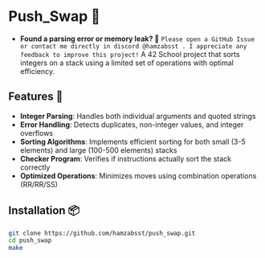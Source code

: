 # Push_Swap 🔢

- **Found a parsing error or memory leak? 🐞**
```Please open a GitHub Issue or contact me directly in discord @hamzabsst . I appreciate any feedback to improve this project!```
A 42 School project that sorts integers on a stack using a limited set of operations with optimal efficiency.

## Features 🚀
- **Integer Parsing**: Handles both individual arguments and quoted strings
- **Error Handling**: Detects duplicates, non-integer values, and integer overflows
- **Sorting Algorithms**: Implements efficient sorting for both small (3-5 elements) and large (100-500 elements) stacks
- **Checker Program**: Verifies if instructions actually sort the stack correctly
- **Optimized Operations**: Minimizes moves using combination operations (RR/RR/SS)

## Installation 📦
```bash
git clone https://github.com/hamzabsst/push_swap.git
cd push_swap
make
```

